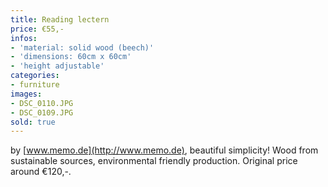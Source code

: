 ```yaml
---
title: Reading lectern
price: €55,-
infos:
- 'material: solid wood (beech)'
- 'dimensions: 60cm x 60cm'
- 'height adjustable'  
categories:
- furniture
images:
- DSC_0110.JPG
- DSC_0109.JPG
sold: true
---
```


by [www.memo.de](http://www.memo.de), beautiful simplicity! Wood from sustainable sources, environmental friendly production. Original price around €120,-.
